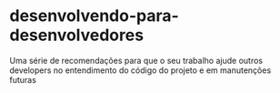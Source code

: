 # desenvolvendo-para-desenvolvedores
Uma série de recomendações para que o seu trabalho ajude outros developers no entendimento do código do projeto e em manutenções futuras
